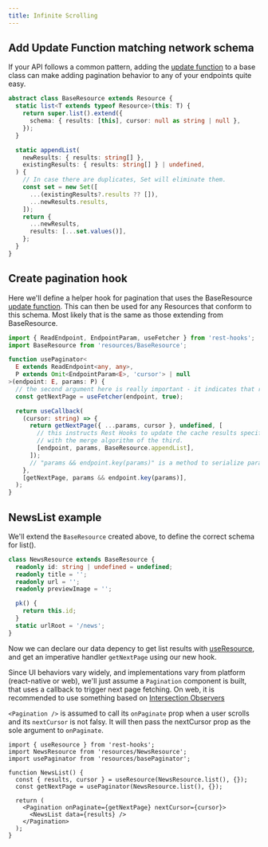 ```yaml
---
title: Infinite Scrolling
---
```


## Add Update Function matching network schema

If your API follows a common pattern, adding the [update function](../api/useFetcher#updatefunction-sourceresults-destresults--destresults)
to a base class can make adding pagination behavior to any of your endpoints quite easy.

```typescript
abstract class BaseResource extends Resource {
  static list<T extends typeof Resource>(this: T) {
    return super.list().extend({
      schema: { results: [this], cursor: null as string | null },
    });
  }

  static appendList(
    newResults: { results: string[] },
    existingResults: { results: string[] } | undefined,
  ) {
    // In case there are duplicates, Set will eliminate them.
    const set = new Set([
      ...(existingResults?.results ?? []),
      ...newResults.results,
    ]);
    return {
      ...newResults,
      results: [...set.values()],
    };
  }
}
```

## Create pagination hook

Here we'll define a helper hook for pagination that uses the BaseResource
[update function](../api/useFetcher#updatefunction-sourceresults-destresults--destresults).
This can then be used for any Resources that conform to this schema. Most likely
that is the same as those extending from BaseResource.

```typescript
import { ReadEndpoint, EndpointParam, useFetcher } from 'rest-hooks';
import BaseResource from 'resources/BaseResource';

function usePaginator<
  E extends ReadEndpoint<any, any>,
  P extends Omit<EndpointParam<E>, 'cursor'> | null
>(endpoint: E, params: P) {
  // the second argument here is really important - it indicates that requests should be deduped!
  const getNextPage = useFetcher(endpoint, true);

  return useCallback(
    (cursor: string) => {
      return getNextPage({ ...params, cursor }, undefined, [
        // this instructs Rest Hooks to update the cache results specified by the first two members
        // with the merge algorithm of the third.
        [endpoint, params, BaseResource.appendList],
      ]);
      // "params && endpoint.key(params)" is a method to serialize params
    },
    [getNextPage, params && endpoint.key(params)],
  );
}
```

## NewsList example

We'll extend the `BaseResource` created above, to define the correct
schema for list().

```typescript
class NewsResource extends BaseResource {
  readonly id: string | undefined = undefined;
  readonly title = '';
  readonly url = '';
  readonly previewImage = '';

  pk() {
    return this.id;
  }
  static urlRoot = '/news';
}
```

Now we can declare our data depency to get list results with [useResource](../api/useresource),
and get an imperative handler `getNextPage` using our new hook.

Since UI behaviors vary widely, and implementations vary from platform (react-native or web),
we'll just assume a `Pagination` component is built, that uses a callback to trigger next
page fetching. On web, it is recommended to use something based on [Intersection Observers](https://developer.mozilla.org/en-US/docs/Web/API/Intersection_Observer_API)

`<Pagination />` is assumed to call its `onPaginate` prop when a user scrolls and its
`nextCursor` is not falsy. It will then pass the nextCursor prop as the sole argument to
`onPaginate`.

```tsx
import { useResource } from 'rest-hooks';
import NewsResource from 'resources/NewsResource';
import usePaginator from 'resources/basePaginator';

function NewsList() {
  const { results, cursor } = useResource(NewsResource.list(), {});
  const getNextPage = usePaginator(NewsResource.list(), {});

  return (
    <Pagination onPaginate={getNextPage} nextCursor={cursor}>
      <NewsList data={results} />
    </Pagination>
  );
}
```
